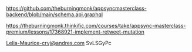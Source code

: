 https://github.com/theburningmonk/appsyncmasterclass-backend/blob/main/schema.api.graphql

https://theburningmonk.thinkific.com/courses/take/appsync-masterclass-premium/lessons/17368921-implement-retweet-mutation

Lelia-Maurice-crvj@andres.com SvLSGyPc
